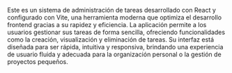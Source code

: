 Este es un sistema de administración de tareas desarrollado con React y configurado con Vite, una herramienta moderna que optimiza el desarrollo frontend gracias a su rapidez y eficiencia. 
La aplicación permite a los usuarios gestionar sus tareas de forma sencilla, ofreciendo funcionalidades como la creación, visualización y eliminación de tareas. 
Su interfaz está diseñada para ser rápida, intuitiva y responsiva, brindando una experiencia de usuario fluida y adecuada para la organización personal o la gestión de proyectos pequeños.






